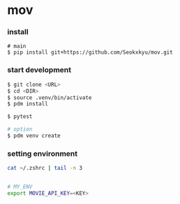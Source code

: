 # mov

### install
```
# main
$ pip install git+https://github.com/Seokxkyu/mov.git
```

### start development
```sh
$ git clone <URL>
$ cd <DIR>
$ source .venv/bin/activate
$ pdm install

$ pytest

# option
$ pdm venv create
```


### setting environment
```bash
cat ~/.zshrc | tail -n 3


# MY_ENV
export MOVIE_API_KEY=<KEY>
```

